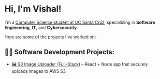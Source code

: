 <h1>Hi, I'm Vishal!</h1>
<p>
  I'm a <a href="https://www.linkedin.com/in/vishal-perla-815388332/" target="_blank">Computer Science student at UC Santa Cruz</a>, 
  specializing in <strong>Software Engineering</strong>, <strong>IT</strong>, and <strong>Cybersecurity</strong>.
</p>
<p>Here are some of the projects I've worked on:</p>

## 👨‍💻 Software Development Projects:  
- [🖼️ S3 Image Uploader (Full-Stack)](https://github.com/Vishal-Perla/s3-image-uploader) – React + Node app that securely uploads images to AWS S3.

